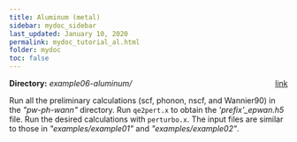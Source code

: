 ```yaml
---
title: Aluminum (metal) 
sidebar: mydoc_sidebar
last_updated: January 10, 2020
permalink: mydoc_tutorial_al.html
folder: mydoc
toc: false
---
```

<div markdown="span" class="alert alert-warning" role="alert"><i class="fa fa-folder fa"></i>
<b> Directory:</b>
<i>
example06-aluminum/
</i>
&nbsp;&nbsp;
<span style="float: right;">
<a href=
"https://caltech.box.com/s/3qoubvttv6trnlogfpukwygtxs720x8n"
target="_blank">link</a>
</span>
</div>

Run all the preliminary calculations (scf, phonon, nscf, and Wannier90) in the _"pw-ph-wann"_ directory. Run `qe2pert.x` to obtain the _'prefix'\_epwan.h5_ file. Run the desired calculations with `perturbo.x`. The input files are similar to those in _"examples/example01"_ and _"examples/example02"_.





